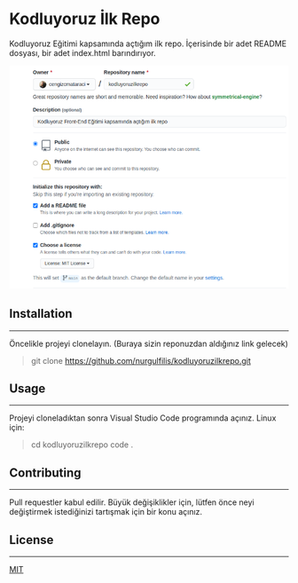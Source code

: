 # Kodluyoruz İlk Repo
Kodluyoruz Eğitimi kapsamında açtığım ilk repo. İçerisinde bir adet README dosyası, bir adet index.html barındırıyor.

![](https://raw.githubusercontent.com/Kodluyoruz/taskforce/main/git/odev1/figures/github.png)

## Installation
-----------------
Öncelikle projeyi clonelayın. (Buraya sizin reponuzdan aldığınız link gelecek)

>git clone https://github.com/nurgulfilis/kodluyoruzilkrepo.git

## Usage
-----------------------------------------
Projeyi cloneladıktan sonra Visual Studio Code programında açınız.
Linux için:

>cd kodluyoruzilkrepo
code .

## Contributing
-------------------------------------
Pull requestler kabul edilir. Büyük değişiklikler için, lütfen önce neyi değiştirmek istediğinizi tartışmak için bir konu açınız.

## License
------------------------------------------
[MIT](https://choosealicense.com/licenses/mit/)
